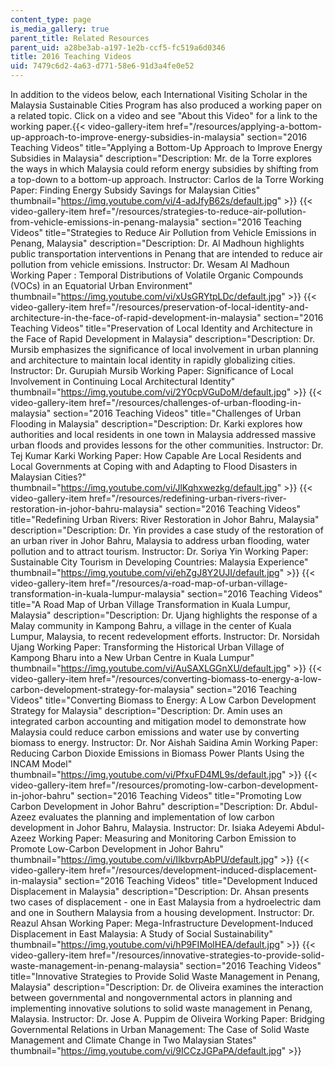 ```yaml
---
content_type: page
is_media_gallery: true
parent_title: Related Resources
parent_uid: a28be3ab-a197-1e2b-ccf5-fc519a6d0346
title: 2016 Teaching Videos
uid: 7479c6d2-4a63-d771-58e6-91d3a4fe0e52
---
```


In addition to the videos below, each International Visiting Scholar in the Malaysia Sustainable Cities Program has also produced a working paper on a related topic. Click on a video and see "About this Video" for a link to the working paper.{{< video-gallery-item href="/resources/applying-a-bottom-up-approach-to-improve-energy-subsidies-in-malaysia" section="2016 Teaching Videos" title="Applying a Bottom-Up Approach to Improve Energy Subsidies in Malaysia" description="Description: Mr. de la Torre explores the ways in which Malaysia could reform energy subsidies by shifting from a top-down to a bottom-up approach. Instructor: Carlos de la Torre Working Paper: Finding Energy Subsidy Savings for Malaysian Cities" thumbnail="https://img.youtube.com/vi/4-adJfyB62s/default.jpg" >}} {{< video-gallery-item href="/resources/strategies-to-reduce-air-pollution-from-vehicle-emissions-in-penang-malaysia" section="2016 Teaching Videos" title="Strategies to Reduce Air Pollution from Vehicle Emissions in Penang, Malaysia" description="Description: Dr. Al Madhoun highlights public transportation interventions in Penang that are intended to reduce air pollution from vehicle emissions. Instructor: Dr. Wesam Al Madhoun Working Paper : Temporal Distributions of Volatile Organic Compounds (VOCs) in an Equatorial Urban Environment" thumbnail="https://img.youtube.com/vi/xUsGRYtpLDc/default.jpg" >}} {{< video-gallery-item href="/resources/preservation-of-local-identity-and-architecture-in-the-face-of-rapid-development-in-malaysia" section="2016 Teaching Videos" title="Preservation of Local Identity and Architecture in the Face of Rapid Development in Malaysia" description="Description: Dr. Mursib emphasizes the significance of local involvement in urban planning and architecture to maintain local identity in rapidly globalizing cities. Instructor: Dr. Gurupiah Mursib Working Paper: Significance of Local Involvement in Continuing Local Architectural Identity" thumbnail="https://img.youtube.com/vi/2Y0cpVGuDoM/default.jpg" >}} {{< video-gallery-item href="/resources/challenges-of-urban-flooding-in-malaysia" section="2016 Teaching Videos" title="Challenges of Urban Flooding in Malaysia" description="Description: Dr. Karki explores how authorities and local residents in one town in Malaysia addressed massive urban floods and provides lessons for the other communities. Instructor: Dr. Tej Kumar Karki Working Paper: How Capable Are Local Residents and Local Governments at Coping with and Adapting to Flood Disasters in Malaysian Cities?" thumbnail="https://img.youtube.com/vi/JlKqhxwezkg/default.jpg" >}} {{< video-gallery-item href="/resources/redefining-urban-rivers-river-restoration-in-johor-bahru-malaysia" section="2016 Teaching Videos" title="Redefining Urban Rivers: River Restoration in Johor Bahru, Malaysia" description="Description: Dr. Yin provides a case study of the restoration of an urban river in Johor Bahru, Malaysia to address urban flooding, water pollution and to attract tourism. Instructor: Dr. Soriya Yin Working Paper: Sustainable City Tourism in Developing Countries: Malaysia Experience" thumbnail="https://img.youtube.com/vi/ehZgJ8Y2UJI/default.jpg" >}} {{< video-gallery-item href="/resources/a-road-map-of-urban-village-transformation-in-kuala-lumpur-malaysia" section="2016 Teaching Videos" title="A Road Map of Urban Village Transformation in Kuala Lumpur, Malaysia" description="Description: Dr. Ujang highlights the response of a Malay community in Kampong Bahru, a village in the center of Kuala Lumpur, Malaysia, to recent redevelopment efforts. Instructor: Dr. Norsidah Ujang Working Paper: Transforming the Historical Urban Village of Kampong Bharu into a New Urban Centre in Kuala Lumpur" thumbnail="https://img.youtube.com/vi/AuSAXLGGnXU/default.jpg" >}} {{< video-gallery-item href="/resources/converting-biomass-to-energy-a-low-carbon-development-strategy-for-malaysia" section="2016 Teaching Videos" title="Converting Biomass to Energy: A Low Carbon Development Strategy for Malaysia" description="Description: Dr. Amin uses an integrated carbon accounting and mitigation model to demonstrate how Malaysia could reduce carbon emissions and water use by converting biomass to energy. Instructor: Dr. Nor Aishah Saidina Amin Working Paper: Reducing Carbon Dioxide Emissions in Biomass Power Plants Using the INCAM Model" thumbnail="https://img.youtube.com/vi/PfxuFD4ML9s/default.jpg" >}} {{< video-gallery-item href="/resources/promoting-low-carbon-development-in-johor-bahru" section="2016 Teaching Videos" title="Promoting Low Carbon Development in Johor Bahru" description="Description: Dr. Abdul-Azeez evaluates the planning and implementation of low carbon development in Johor Bahru, Malaysia. Instructor: Dr. Isiaka Adeyemi Abdul-Azeez Working Paper: Measuring and Monitoring Carbon Emission to Promote Low-Carbon Development in Johor Bahru" thumbnail="https://img.youtube.com/vi/IlkbvrpAbPU/default.jpg" >}} {{< video-gallery-item href="/resources/development-induced-displacement-in-malaysia" section="2016 Teaching Videos" title="Development Induced Displacement in Malaysia" description="Description: Dr. Ahsan presents two cases of displacement - one in East Malaysia from a hydroelectric dam and one in Southern Malaysia from a housing development. Instructor: Dr. Reazul Ahsan Working Paper: Mega-Infrastructure Development-Induced Displacement in East Malaysia: A Study of Social Sustainability" thumbnail="https://img.youtube.com/vi/hP9FIMolHEA/default.jpg" >}} {{< video-gallery-item href="/resources/innovative-strategies-to-provide-solid-waste-management-in-penang-malaysia" section="2016 Teaching Videos" title="Innovative Strategies to Provide Solid Waste Management in Penang, Malaysia" description="Description: Dr. de Oliveira examines the interaction between governmental and nongovernmental actors in planning and implementing innovative solutions to solid waste management in Penang, Malaysia. Instructor: Dr. Jose A. Puppim de Oliveira Working Paper: Bridging Governmental Relations in Urban Management: The Case of Solid Waste Management and Climate Change in Two Malaysian States" thumbnail="https://img.youtube.com/vi/9ICCzJGPaPA/default.jpg" >}}